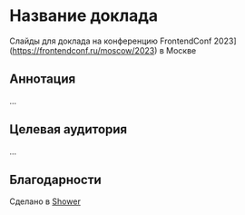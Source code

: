# Название доклада

Слайды для доклада на конференцию FrontendConf 2023](https://frontendconf.ru/moscow/2023) в Москве

## Аннотация

...

## Целевая аудитория

...

## Благодарности

Сделано в [Shower](https://github.com/shower/shower)
